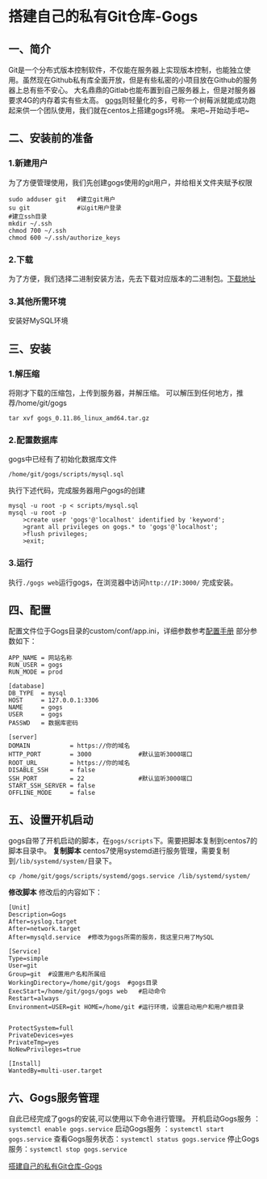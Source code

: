 # 搭建自己的私有Git仓库-Gogs

## 一、简介

Git是一个分布式版本控制软件，不仅能在服务器上实现版本控制，也能独立使用。虽然现在Github私有库全面开放，但是有些私密的小项目放在Github的服务器上总有些不安心。 大名鼎鼎的Gitlab也能布置到自己服务器上，但是对服务器要求4G的内存着实有些太高。 [gogs](https://link.zhihu.com/?target=https%3A//gogs.io/)则轻量化的多，号称一个树莓派就能成功跑起来供一个团队使用，我们就在centos上搭建gogs环境。 来吧~开始动手吧~

## 二、安装前的准备

### 1.新建用户

为了方便管理使用，我们先创建gogs使用的git用户，并给相关文件夹赋予权限

```text
sudo adduser git   #建立git用户
su git             #以git用户登录
#建立ssh目录
mkdir ~/.ssh       
chmod 700 ~/.ssh   
chmod 600 ~/.ssh/authorize_keys
```

### 2.下载

为了方便，我们选择二进制安装方法，先去下载对应版本的二进制包。[下载地址](https://gogs.io/docs/installation/install_from_binary.html)

### 3.其他所需环境

安装好MySQL环境

## 三、安装

### 1.解压缩

将刚才下载的压缩包，上传到服务器，并解压缩。 可以解压到任何地方，推荐/home/git/gogs

```text
tar xvf gogs_0.11.86_linux_amd64.tar.gz
```

### 2.配置数据库

gogs中已经有了初始化数据库文件

```text
/home/git/gogs/scripts/mysql.sql
```

执行下述代码，完成服务器用户gogs的创建

```text
mysql -u root -p < scripts/mysql.sql
mysql -u root -p
    >create user 'gogs'@'localhost' identified by 'keyword';
    >grant all privileges on gogs.* to 'gogs'@'localhost';
    >flush privileges;
    >exit;
```

### 3.运行

执行`./gogs web`运行gogs，在浏览器中访问`http://IP:3000/` 完成安装。

## 四、配置

配置文件位于Gogs目录的custom/conf/app.ini，详细参数参考[配置手册](https://link.zhihu.com/?target=https%3A//gogs.io/docs/advanced/configuration_cheat_sheet.html) 部分参数如下：

```text
APP_NAME = 网站名称
RUN_USER = gogs
RUN_MODE = prod

[database]
DB_TYPE  = mysql
HOST     = 127.0.0.1:3306
NAME     = gogs
USER     = gogs
PASSWD   = 数据库密码

[server]
DOMAIN           = https://你的域名
HTTP_PORT        = 3000             #默认监听3000端口
ROOT_URL         = https://你的域名
DISABLE_SSH      = false
SSH_PORT         = 22               #默认监听3000端口
START_SSH_SERVER = false
OFFLINE_MODE     = false
```

## 五、设置开机启动

gogs自带了开机启动的脚本，在`gogs/scripts`下。需要把脚本复制到centos7的脚本目录中。 **复制脚本** centos7使用systemd进行服务管理，需要复制到`/lib/systemd/system/`目录下。

```text
cp /home/git/gogs/scripts/systemd/gogs.service /lib/systemd/system/
```

**修改脚本** 修改后的内容如下：

```text
[Unit]
Description=Gogs
After=syslog.target
After=network.target
After=mysqld.service  #修改为gogs所需的服务，我这里只用了MySQL

[Service]
Type=simple
User=git
Group=git  #设置用户名和所属组
WorkingDirectory=/home/git/gogs  #gogs目录
ExecStart=/home/git/gogs/gogs web   #启动命令
Restart=always
Environment=USER=git HOME=/home/git #运行环境，设置启动用户和用户根目录


ProtectSystem=full
PrivateDevices=yes
PrivateTmp=yes
NoNewPrivileges=true

[Install]
WantedBy=multi-user.target
```

## 六、Gogs服务管理

自此已经完成了gogs的安装,可以使用以下命令进行管理。 开机启动Gogs服务 ：`systemctl enable gogs.service` 启动Gogs服务 ：`systemctl start gogs.service` 查看Gogs服务状态：`systemctl status gogs.service` 停止Gogs服务：`systemctl stop gogs.service`





[搭建自己的私有Git仓库-Gogs](https://zhuanlan.zhihu.com/p/65041792)